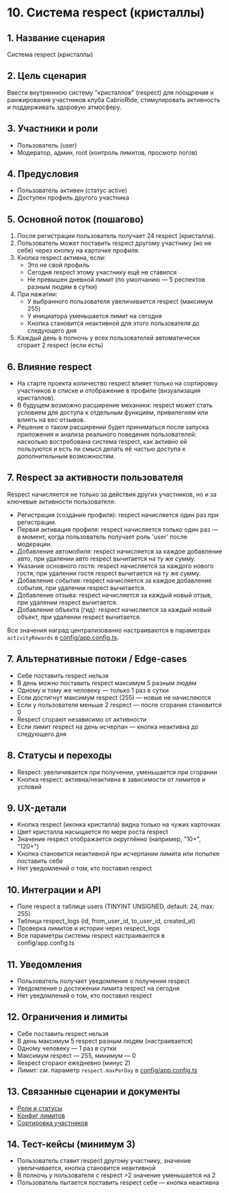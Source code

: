 # 10. Система respect (кристаллы)

## 1. Название сценария
Система respect (кристаллы)

## 2. Цель сценария
Ввести внутреннюю систему "кристаллов" (respect) для поощрения и ранжирования участников клуба CabrioRide, стимулировать активность и поддерживать здоровую атмосферу.

## 3. Участники и роли
- Пользователь (user)
- Модератор, админ, root (контроль лимитов, просмотр логов)

## 4. Предусловия
- Пользователь активен (статус active)
- Доступен профиль другого участника

## 5. Основной поток (пошагово)
1. После регистрации пользователь получает 24 respect (кристалла).
2. Пользователь может поставить respect другому участнику (но не себе) через кнопку на карточке профиля.
3. Кнопка respect активна, если:
   - Это не свой профиль
   - Сегодня respect этому участнику ещё не ставился
   - Не превышен дневной лимит (по умолчанию — 5 респектов разным людям в сутки)
4. При нажатии:
   - У выбранного пользователя увеличивается respect (максимум 255)
   - У инициатора уменьшается лимит на сегодня
   - Кнопка становится неактивной для этого пользователя до следующего дня
5. Каждый день в полночь у всех пользователей автоматически сгорает 2 respect (если есть)

## 6. Влияние respect
- На старте проекта количество respect влияет только на сортировку участников в списке и отображение в профиле (визуализация кристаллов).
- В будущем возможно расширение механики: respect может стать условием для доступа к отдельным функциям, привилегиям или влиять на вес отзывов.
- Решение о таком расширении будет приниматься после запуска приложения и анализа реального поведения пользователей: насколько востребована система respect, как активно ей пользуются и есть ли смысл делать её частью доступа к дополнительным возможностям.

## 7. Respect за активности пользователя
Respect начисляется не только за действия других участников, но и за ключевые активности пользователя:
- Регистрация (создание профиля): respect начисляется один раз при регистрации.
- Первая активация профиля: respect начисляется только один раз — в момент, когда пользователь получает роль 'user' после модерации.
- Добавление автомобиля: respect начисляется за каждое добавление авто, при удалении авто respect вычитается на ту же сумму.
- Указание основного гостя: respect начисляется за каждого нового гостя, при удалении гостя respect вычитается на ту же сумму.
- Добавление события: respect начисляется за каждое добавление события, при удалении respect вычитается.
- Добавление отзыва: respect начисляется за каждый новый отзыв, при удалении respect вычитается.
- Добавление объекта (гид): respect начисляется за каждый новый объект, при удалении respect вычитается.

Все значения наград централизованно настраиваются в параметрах `activityRewards` в [config/app.config.ts](../../config/app.config.ts).

## 7. Альтернативные потоки / Edge-cases
- Себе поставить respect нельзя
- В день можно поставить respect максимум 5 разным людям
- Одному и тому же человеку — только 1 раз в сутки
- Если достигнут максимум respect (255) — новые не начисляются
- Если у пользователя меньше 2 respect — после сгорания становится 0
- Respect сгорают независимо от активности
- Если лимит respect на день исчерпан — кнопка неактивна до следующего дня

## 8. Статусы и переходы
- Respect: увеличивается при получении, уменьшается при сгорании
- Кнопка respect: активна/неактивна в зависимости от лимитов и условий

## 9. UX-детали
- Кнопка respect (иконка кристалла) видна только на чужих карточках
- Цвет кристалла насыщается по мере роста respect
- Значение respect отображается округлённо (например, "10+", "120+")
- Кнопка становится неактивной при исчерпании лимита или попытке поставить себе
- Нет уведомлений о том, кто поставил respect

## 10. Интеграции и API
- Поле respect в таблице users (TINYINT UNSIGNED, default: 24, max: 255)
- Таблица respect_logs (id, from_user_id, to_user_id, created_at)
- Проверка лимитов и истории через respect_logs
- Все параметры системы respect настраиваются в config/app.config.ts

## 11. Уведомления
- Пользователь получает уведомление о получении respect
- Уведомление о достижении лимита respect на сегодня
- Нет уведомлений о том, кто поставил respect

## 12. Ограничения и лимиты
- Себе поставить respect нельзя
- В день максимум 5 respect разным людям (настраивается)
- Одному человеку — 1 раз в сутки
- Максимум respect — 255, минимум — 0
- Respect сгорают ежедневно (минус 2)
- Лимит: см. параметр `respect.maxPerDay` в [config/app.config.ts](../../config/app.config.ts)

## 13. Связанные сценарии и документы
- [Роли и статусы](../USER_ROLES_STATUSES.md)
- [Конфиг лимитов](../config/app.config.ts)
- [Сортировка участников](03_car_management.md)

## 14. Тест-кейсы (минимум 3)
- Пользователь ставит respect другому участнику, значение увеличивается, кнопка становится неактивной
- В полночь у пользователя с respect >2 значение уменьшается на 2
- Пользователь пытается поставить respect себе — кнопка неактивна 